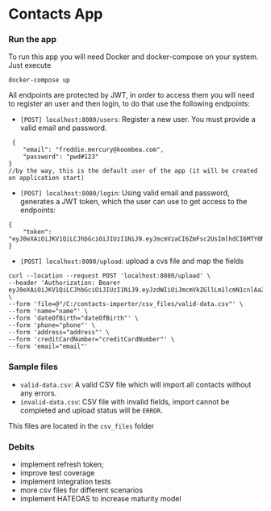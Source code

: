 # Contacts App

### Run the app 
To run this app you will need Docker and docker-compose on your system. Just execute

`docker-compose up`

All endpoints are protected by JWT, in order to access them you will need to register an user and then login, to do that use the following endpoints:

- `[POST] localhost:8080/users`: Register a new user. You must provide a valid email and password.
```
 {
    "email": "freddie.mercury@koombea.com",
    "password": "pwd#123"
}
//by the way, this is the default user of the app (it will be created on application start)
```

- `[POST] localhost:8080/login`: Using valid email and password, generates a JWT token, which the user can use to get access to the endpoints:
```
{
    "token": "eyJ0eXAiOiJKV1QiLCJhbGciOiJIUzI1NiJ9.eyJmcmVzaCI6ZmFsc2UsImlhdCI6MTY0NDgwMzQ0OSwianRpIjoiY2U0MWU1MTAtYTBkYy00YjQ5LTkxMjMtNGNlODNkOTc2ODUxIiwidHlwZSI6ImFjY2VzcyIsInN1YiI6MSwibmJmIjoxNjQ0ODAzNDQ5LCJleHAiOjE2NDQ4ODk4NDl9.7Xvt0X45yhftMSsVpKeNtepDx_B6idanpnc7yCtiWL9Q"
}
```

- `[POST] localhost:8080/upload`: upload a cvs file and map the fields
```
curl --location --request POST 'localhost:8080/upload' \
--header 'Authorization: Bearer eyJ0eXAiOiJKV1QiLCJhbGciOiJIUzI1NiJ9.eyJzdWIiOiJmcmVkZGllLm1lcmN1cnlAa29vbWJlYS5jb20iLCJleHAiOjE2NjAxNDQ3ODN9.gF6O7Y1P4z3bCWe0a0fkaqp3P4EzUV3B22avNiwGs50' \
--form 'file=@"/C:/contacts-importer/csv_files/valid-data.csv"' \
--form 'name="name"' \
--form 'dateOfBirth="dateOfBirth"' \
--form 'phone="phone"' \
--form 'address="address"' \
--form 'creditCardNumber="creditCardNumber"' \
--form 'email="email"'
```

### Sample files
- `valid-data.csv`: A valid CSV file which will import all contacts without any errors.
- `invalid-data.csv`: CSV file with invalid fields, import cannot be completed and upload status will be `ERROR`.

This files are located in the `csv_files` folder

### Debits
- implement refresh token;
- improve test coverage
- implement integration tests
- more csv files for different scenarios
- implement HATEOAS to increase maturity model